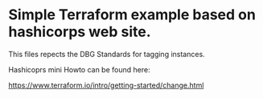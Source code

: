# Simple Terraform example based on hashicorps web site.


This files repects the DBG Standards for tagging instances.

Hashicoprs mini Howto can be found here:

https://www.terraform.io/intro/getting-started/change.html

